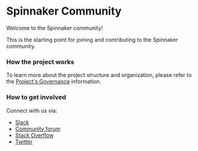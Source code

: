 # Spinnaker Community

Welcome to the Spinnaker community!

This is the starting point for joining and contributing to the Spinnaker community.

### How the project works

To learn more about the project structure and organization, please refer to the [Project's Governance](governance.md) information.

### How to get involved

Connect with us via:

* [Slack](https://spinnakerteam.slack.com/)
* [Community forum](https://community.spinnaker.io/)
* [Stack Overflow](https://stackoverflow.com/questions/tagged/spinnaker)
* [Twitter](https://twitter.com/spinnakerio)
